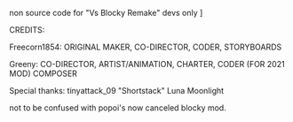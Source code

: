 non source code for "Vs Blocky Remake" devs only ]

CREDITS:

Freecorn1854: ORIGINAL MAKER, CO-DIRECTOR, CODER, STORYBOARDS

Greeny: CO-DIRECTOR, ARTIST/ANIMATION, CHARTER, CODER (FOR 2021 MOD) COMPOSER

Special thanks:
tinyattack_09 "Shortstack"
Luna Moonlight

not to be confused with popoi's now canceled blocky mod.

